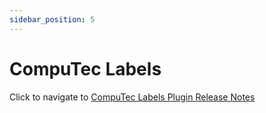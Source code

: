 ```yaml
---
sidebar_position: 5
---
```


# CompuTec Labels

Click to navigate to [CompuTec Labels Plugin Release Notes](/docs/labels/releases/release-notes#computec-labels-plugin-325091)